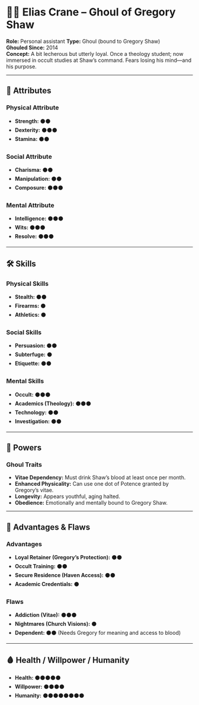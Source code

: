 # 🧍‍♂️ Elias Crane – Ghoul of Gregory Shaw

**Role:** Personal assistant
**Type:** Ghoul (bound to Gregory Shaw)  
**Ghouled Since:** 2014  
**Concept:** A bit lecherous but utterly loyal. Once a theology student; now immersed in occult studies at Shaw’s command. Fears losing his mind—and his purpose.  

---

## 📜 Attributes

### Physical Attribute

- **Strength:** ⚫⚫  
- **Dexterity:** ⚫⚫⚫  
- **Stamina:** ⚫⚫  

### Social Attribute

- **Charisma:** ⚫⚫  
- **Manipulation:** ⚫⚫  
- **Composure:** ⚫⚫⚫  

### Mental Attribute

- **Intelligence:** ⚫⚫⚫  
- **Wits:** ⚫⚫⚫  
- **Resolve:** ⚫⚫⚫  

---

## 🛠️ Skills

### Physical Skills

- **Stealth:** ⚫⚫  
- **Firearms:** ⚫  
- **Athletics:** ⚫  

### Social Skills

- **Persuasion:** ⚫⚫  
- **Subterfuge:** ⚫  
- **Etiquette:** ⚫⚫  

### Mental Skills

- **Occult:** ⚫⚫⚫  
- **Academics (Theology):** ⚫⚫⚫  
- **Technology:** ⚫⚫  
- **Investigation:** ⚫⚫  

---

## 💉 Powers

### Ghoul Traits

- **Vitae Dependency:** Must drink Shaw’s blood at least once per month.  
- **Enhanced Physicality:** Can use one dot of Potence granted by Gregory’s vitae.  
- **Longevity:** Appears youthful, aging halted.  
- **Obedience:** Emotionally and mentally bound to Gregory Shaw.  

---

## 🧠 Advantages & Flaws

### Advantages

- **Loyal Retainer (Gregory’s Protection):** ⚫⚫  
- **Occult Training:** ⚫⚫  
- **Secure Residence (Haven Access):** ⚫⚫  
- **Academic Credentials:** ⚫  

### Flaws

- **Addiction (Vitae):** ⚫⚫⚫  
- **Nightmares (Church Visions):** ⚫  
- **Dependent:** ⚫⚫ (Needs Gregory for meaning and access to blood)  

---

## 🩸 Health / Willpower / Humanity

- **Health:** ⚫⚫⚫⚫⚫  
- **Willpower:** ⚫⚫⚫⚫  
- **Humanity:** ⚫⚫⚫⚫⚫⚫⚫⚫  
